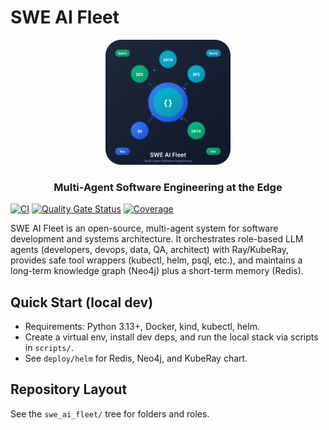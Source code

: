 # SWE AI Fleet

<div align="center">
  <img src="logo.svg" alt="SWE AI Fleet Logo" width="200" height="200">
  <h3>Multi-Agent Software Engineering at the Edge</h3>
</div>

[![CI](https://github.com/tgarciai/swe-ai-fleet/actions/workflows/ci.yml/badge.svg)](https://github.com/tgarciai/swe-ai-fleet/actions/workflows/ci.yml)
[![Quality Gate Status](https://sonarcloud.io/api/project_badges/measure?project=tgarciai_swe-ai-fleet&metric=alert_status)](https://sonarcloud.io/summary/new_code?id=tgarciai_swe-ai-fleet)
[![Coverage](https://sonarcloud.io/api/project/badges/measure?project=tgarciai_swe-ai-fleet&metric=coverage)](https://sonarcloud.io/summary/new_code?id=tgarciai_swe-ai-fleet)

SWE AI Fleet is an open-source, multi-agent system for software development and systems architecture.
It orchestrates role-based LLM agents (developers, devops, data, QA, architect) with Ray/KubeRay,
provides safe tool wrappers (kubectl, helm, psql, etc.), and maintains a long-term knowledge graph
(Neo4j) plus a short-term memory (Redis).

## Quick Start (local dev)

- Requirements: Python 3.13+, Docker, kind, kubectl, helm.
- Create a virtual env, install dev deps, and run the local stack via scripts in `scripts/`.
- See `deploy/helm` for Redis, Neo4j, and KubeRay chart.

## Repository Layout

See the `swe_ai_fleet/` tree for folders and roles.
